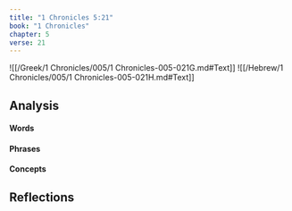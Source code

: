 ```yaml
---
title: "1 Chronicles 5:21"
book: "1 Chronicles"
chapter: 5
verse: 21
---
```

![[/Greek/1 Chronicles/005/1 Chronicles-005-021G.md#Text]]
![[/Hebrew/1 Chronicles/005/1 Chronicles-005-021H.md#Text]]

## Analysis

#### Words

#### Phrases

#### Concepts

## Reflections
